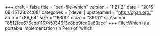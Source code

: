 +++
draft = false
title = "perl-file-which"
version = "1.21-2"
date = "2016-09-15T23:24:08"
categories = ['devel']
upstreamurl = "http://cpan.org/"
arch = "x86_64"
size = "16600"
usize = "89191"
sha1sum = "8512fce676cdb1167459346f3e8bb9fcd0a83ace"
+++
File::Which is a portable implementation (in Perl) of 'which'